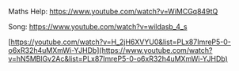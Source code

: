 Maths Help:
https://www.youtube.com/watch?v=WiMCGq849tQ

Song:
https://www.youtube.com/watch?v=wildasb_4_s

[https://youtube.com/watch?v=H_2jH6XVYU0&list=PLx87ImreP5-0-o6xR32h4uMXmWi-YJHDb](https://www.youtube.com/watch?v=hN5MBlGv2Ac&list=PLx87ImreP5-0-o6xR32h4uMXmWi-YJHDb)
